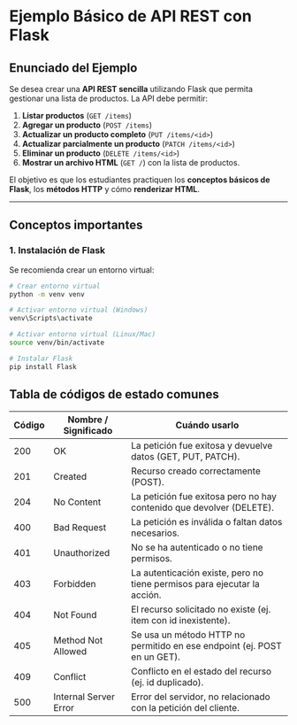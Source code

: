 # Ejemplo Básico de API REST con Flask

## Enunciado del Ejemplo

Se desea crear una **API REST sencilla** utilizando Flask que permita gestionar una lista de productos. La API debe permitir:

1. **Listar productos** (`GET /items`)
2. **Agregar un producto** (`POST /items`)
3. **Actualizar un producto completo** (`PUT /items/<id>`)
4. **Actualizar parcialmente un producto** (`PATCH /items/<id>`)
5. **Eliminar un producto** (`DELETE /items/<id>`)
6. **Mostrar un archivo HTML** (`GET /`) con la lista de productos.

El objetivo es que los estudiantes practiquen los **conceptos básicos de Flask**, los **métodos HTTP** y cómo **renderizar HTML**.

---

## Conceptos importantes

### 1. Instalación de Flask
Se recomienda crear un entorno virtual:

```bash
# Crear entorno virtual
python -m venv venv

# Activar entorno virtual (Windows)
venv\Scripts\activate

# Activar entorno virtual (Linux/Mac)
source venv/bin/activate

# Instalar Flask
pip install Flask

```

## Tabla de códigos de estado comunes

| Código | Nombre / Significado          | Cuándo usarlo |
|--------|-------------------------------|---------------|
| 200    | OK                            | La petición fue exitosa y devuelve datos (GET, PUT, PATCH). |
| 201    | Created                       | Recurso creado correctamente (POST). |
| 204    | No Content                    | La petición fue exitosa pero no hay contenido que devolver (DELETE). |
| 400    | Bad Request                   | La petición es inválida o faltan datos necesarios. |
| 401    | Unauthorized                  | No se ha autenticado o no tiene permisos. |
| 403    | Forbidden                     | La autenticación existe, pero no tiene permisos para ejecutar la acción. |
| 404    | Not Found                     | El recurso solicitado no existe (ej. item con id inexistente). |
| 405    | Method Not Allowed            | Se usa un método HTTP no permitido en ese endpoint (ej. POST en un GET). |
| 409    | Conflict                       | Conflicto en el estado del recurso (ej. id duplicado). |
| 500    | Internal Server Error          | Error del servidor, no relacionado con la petición del cliente. |

